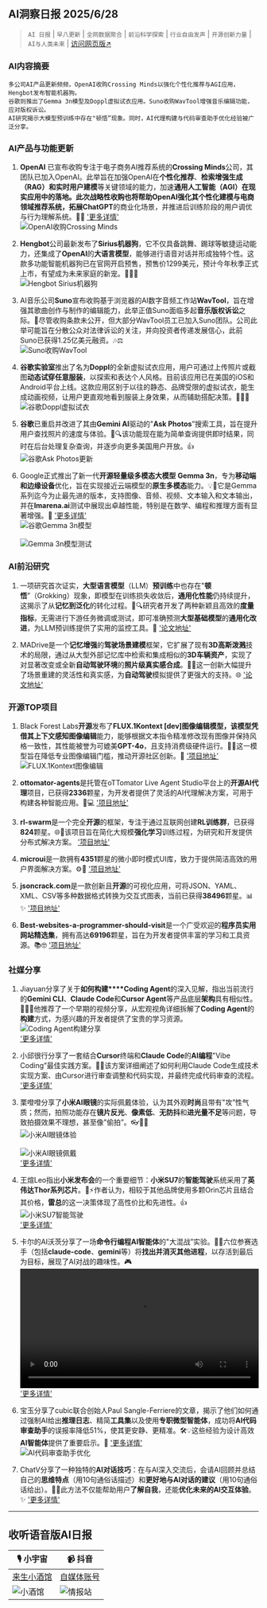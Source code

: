 ## AI洞察日报 2025/6/28

>  `AI 日报` | `早八更新` | `全网数据聚合` | `前沿科学探索` | `行业自由发声` | `开源创新力量` | `AI与人类未来` | [访问网页版↗️](https://ai.hubtoday.app/)



### **AI内容摘要**

```
多公司AI产品更新频频，OpenAI收购Crossing Minds以强化个性化推荐与AGI应用，Hengbot发布智能机器狗。
谷歌则推出了Gemma 3n模型及Doppl虚拟试衣应用。Suno收购WavTool增强音乐编辑功能，应对版权诉讼。
AI研究揭示大模型预训练中存在"顿悟”现象。同时，AI代理构建与代码审查助手优化经验被广泛分享。
```



### **AI产品与功能更新**

1.  **OpenAI** 已宣布收购专注于电子商务AI推荐系统的**Crossing Minds**公司，其团队已加入OpenAI。此举旨在加强OpenAI在**个性化推荐**、**检索增强生成（RAG）**和**实时用户建模**等关键领域的能力，加速**通用人工智能（AGI）**在现实应用中的落地。此次战略性收购也将帮助OpenAI强化其个性化建模与电商领域推荐系统，拓展**ChatGPT**的商业化场景，并推进后训练阶段的用户调优与行为理解系统。🚀✨ ['更多详情'](https://www.crossingminds.com/)
    <br/> ![OpenAI收购Crossing Minds](https://cdn.jsdmirror.com/gh/justlovemaki/imagehub@main/images/2025/07/news_01k023kcnffkdtbxzq4jzyfq9f.avif) <br/>

2.  **Hengbot**公司最新发布了**Sirius机器狗**，它不仅具备跳舞、踢球等敏捷运动能力，还集成了**OpenAI**的**大语言模型**，能够进行语音对话并形成独特个性。这款多功能智能机器狗已在官网开启预售，预售价1299美元，预计今年秋季正式上市，有望成为未来家庭的新宠。🐶🤖🎉
    <br/> ![Hengbot Sirius机器狗](https://cdn.jsdmirror.com/gh/justlovemaki/imagehub@main/images/2025/07/news_01k023kgdaffkahyr2xjrtm9zw.avif) <br/>

3.  AI音乐公司**Suno**宣布收购基于浏览器的AI数字音频工作站**WavTool**，旨在增强其歌曲创作与制作的编辑能力，此举正值Suno面临多起**音乐版权诉讼**之际。🤔尽管收购条款未公开，但大部分WavTool员工已加入Suno团队。公司此举可能旨在分散公众对法律诉讼的关注，并向投资者传递发展信心，此前Suno已获得1.25亿美元融资。🎶⚖️
    <br/> ![Suno收购WavTool](https://cdn.jsdmirror.com/gh/justlovemaki/imagehub@main/images/2025/07/news_01k023kn2cf96rknm7ssgyy0mf.avif) <br/>

4.  **谷歌实验室**推出了名为**Doppl**的全新虚拟试衣应用，用户可通过上传照片或截图**动态试穿任意服装**，以探索和表达个人风格。目前该应用已在美国的iOS和Android平台上线。这款应用区别于以往的静态、品牌受限的虚拟试衣，能生成动画视频，让用户更直观地看到服装上身效果，从而辅助搭配决策。👗🤳✨
    <br/> ![谷歌Doppl虚拟试衣](https://cdn.jsdmirror.com/gh/justlovemaki/imagehub@main/images/2025/07/news_01k023ks0sejerv78t28ppgphk.avif) <br/>

5.  **谷歌**已重启并改进了其由**Gemini AI**驱动的"**Ask Photos**”搜索工具，旨在提升用户查找照片的速度与体验。📸🔍该功能现在能为简单查询提供即时结果，同时在后台处理复杂查询，并逐步向更多美国用户开放。👍
    <br/> ![谷歌Ask Photos更新](https://cdn.jsdmirror.com/gh/justlovemaki/imagehub@main/images/2025/07/news_01k023kw9beam9d23t2zkkpqy0.avif) <br/>

6.  Google正式推出了新一代**开源轻量级多模态大模型** **Gemma 3n**，专为**移动端和边缘设备**优化，旨在实现接近云端模型的**原生多模态**能力。💡📱它是Gemma系列迄今为止最先进的版本，支持图像、音频、视频、文本输入和文本输出，并在**lmarena.ai**测试中展现出卓越性能，特别是在数学、编程和推理方面有显著增强。🤯 ['更多详情'](https://developers.googleblog.com/en/introducing-gemma-3n-developer-guide/)
    <br/> ![谷歌Gemma 3n模型](https://cdn.jsdmirror.com/gh/justlovemaki/imagehub@main/images/2025/07/news_01k023m01xf309cvh8q4gxpsdn.avif) <br/>
    <br/> ![Gemma 3n模型测试](https://cdn.jsdmirror.com/gh/justlovemaki/imagehub@main/images/2025/07/news_01k023m2gterhayy0cdb6040vd.avif) <br/>

### **AI前沿研究**

1.  一项研究首次证实，**大型语言模型**（LLM）**预训练**中也存在"**顿悟**”（Grokking）现象，即模型在训练损失收敛后，**通用化性能**仍持续提升，这揭示了从**记忆到泛化**的转化过程。🤯🔍研究者开发了两种新颖且高效的**度量指标**，无需进行下游任务微调或测试，即可准确预测**大型基础模型**的**通用化改进**，为LLM预训练提供了实用的监控工具。🧠 ['论文地址'](https://arxiv.org/abs/2506.21551)

2.  MADrive是一个**记忆增强**的**驾驶场景建模**框架，它扩展了现有**3D高斯泼溅**技术的局限，通过从大型外部记忆库中检索和集成相似的**3D车辆资产**，实现了对显著改变或全新**自动驾驶环境**的**照片级真实感合成**。🚗💨这一创新大幅提升了场景重建的灵活性和真实感，为**自动驾驶**模拟提供了更强大的支持。🌐 ['论文地址'](https://arxiv.org/abs/2506.21520)

### **开源TOP项目**

1.  Black Forest Labs**开源**发布了**FLUX.1Kontext [dev]**图像编辑模型，该模型凭借其**上下文感知图像编辑**能力，能够根据文本指令精准修改现有图像并保持风格一致性，其性能被誉为可媲美**GPT-4o**，且支持消费级硬件运行。🎨✨这一模型旨在降低专业图像编辑门槛，推动开源社区创新。🚀 ['项目地址'](https://huggingface.co/black-forest-labs/FLUX.1-Kontext-dev)
    <br/> ![FLUX.1Kontext图像编辑](https://cdn.jsdmirror.com/gh/justlovemaki/imagehub@main/images/2025/07/news_01k023m5c5f3svc1tf5sakqr0r.avif) <br/>

2.  **ottomator-agents**是托管在oTTomator Live Agent Studio平台上的**开源AI代理**项目，已获得**2336**颗星，为开发者提供了灵活的AI代理解决方案，可用于构建各种智能应用。🌟💻 ['项目地址'](https://github.com/coleam00/ottomator-agents)

3.  **rl-swarm**是一个完全**开源**的框架，专注于通过互联网创建**RL训练群**，已获得**824**颗星。🌐🧠该项目旨在简化大规模**强化学习**训练过程，为研究和开发提供分布式解决方案。 ['项目地址'](https://github.com/gensyn-ai/rl-swarm)

4.  **microui**是一款拥有**4351**颗星的微小即时模式UI库，致力于提供简洁高效的用户界面解决方案。⚙️📏 ['项目地址'](https://github.com/rxi/microui)

5.  **jsoncrack.com**是一款创新且**开源**的可视化应用，可将JSON、YAML、XML、CSV等多种数据格式转换为交互式图表，当前已获得**38496**颗星。📊✨ ['项目地址'](https://github.com/AykutSarac/jsoncrack.com)

6.  **Best-websites-a-programmer-should-visit**是一个广受欢迎的**程序员实用网站精选集**，拥有高达**69196**颗星，旨在为开发者提供丰富的学习和工具资源。📚🤓 ['项目地址'](https://github.com/sdmg15/Best-websites-a-programmer-should-visit)

### **社媒分享**

1.  Jiayuan分享了关于**如何构建****Coding Agent**的深入见解，指出当前流行的**Gemini CLI**、**Claude Code**和**Cursor Agent**等产品底层**架构**具有相似性。🧑‍💻💡他推荐了一个早期的视频分享，从宏观视角详细拆解了**Coding Agent**的**构建**方式，为感兴趣的开发者提供了宝贵的学习资源。
    <br/> ![Coding Agent构建分享](https://cdn.jsdmirror.com/gh/justlovemaki/imagehub@main/images/2025/07/news_01k023m8hrf0kbg38sbf737gjc.avif) <br/>
    ['更多详情'](https://x.com/tisoga/status/1938545123404783617)

2.  小邱很行分享了一套结合**Cursor**终端和**Claude Code**的**AI编程**"Vibe Coding”最佳实践方案。🚀✨该方案详细阐述了如何利用Claude Code生成技术实现方案、由Cursor进行审查调整和代码实现，并最终完成代码审查的流程。
    ['更多详情'](https://m.okjike.com/originalPosts/685e6a8d1e38b2a5382ec568)

3.  栗噔噔分享了**小米AI眼镜**的实际佩戴体验，认为其外观**时尚**且带有"攻”性气质；然而，拍照功能存在**镜片反光**、**像素低**、**无防抖**和**进光量不足**等问题，导致拍摄效果不理想，甚至像"偷拍”。👓📸😅
    <br/> ![小米AI眼镜体验](https://cdnv2.ruguoapp.com/FnwSbRO8V-0qQd--BwSMvqm4JYVev3.jpg) <br/>
    <br/> ![小米AI眼镜佩戴](https://cdnv2.ruguoapp.com/FvxUKr5Zn8Cdd_UHFbVaGd_-N63bv3.jpg) <br/>
    ['更多详情'](https://m.okjike.com/originalPosts/685e414ff432421164e9aeda)

4.  王煊Leo指出**小米发布会**的一个重要细节：**小米SU7**的**智能驾驶**系统采用了**英伟达Thor系列芯片**。🚗⚡️作者认为，相较于其他品牌使用多颗Orin芯片且结合其价格，**雷总**的这一决策体现了高性价比和先进性。👍
    <br/> ![小米SU7智能驾驶](https://cdnv2.ruguoapp.com/Fq778kq_DuRq8S25Pj1eTqBe43_3v3.png) <br/>
    ['更多详情'](https://m.okjike.com/originalPosts/685df372d82bae994a83ab09)

5.  卡尔的AI沃茨分享了一场**命令行编程AI智能体**的"大混战”实验。🤖💥六位参赛选手（包括**claude-code**、**gemini**等）将**找出并消灭其他进程**，以存活到最后为目标，展现了AI对战的趣味性。🎮
    <video src="https://cdn.jsdmirror.com/gh/justlovemaki/imagehub@main/images/2025/07/news_01k023mhpne6mt9vh5qb5vpxyx.mp4" controls="controls" width="100%"></video>
    ['更多详情'](https://x.com/aiwarts/status/1938331396373967094)

6.  宝玉分享了cubic联合创始人Paul Sangle-Ferriere的文章，揭示了他们如何通过强制AI给出**推理日志**、精简**工具集**以及使用**专职微型智能体**，成功将**AI代码审查助手**的误报率降低51%，使其更安静、更精准。🛠️💡这些经验为设计高效**AI智能体**提供了重要启示。🎯 ['更多详情'](https://baoyu.io/translations/learnings-from-building-ai-agents)
    <br/> ![AI代码审查助手优化](https://cdn.jsdmirror.com/gh/justlovemaki/imagehub@main/images/2025/07/news_01k023mr1cf1xs7a6v879v8v51.avif) <br/>

7.  ChatV分享了一种独特的**AI对话技巧**：在与AI深入交流后，会请AI回顾并总结自己的**思维特点**（用10句通俗话描述）和**更好地与AI对话的建议**（用10句通俗话给出）。🤔💬此方法不仅能帮助用户**了解自我**，还能**优化未来的AI交互体验**。✨ ['更多详情'](https://m.okjike.com/originalPosts/685d84ac2b50c68918c64ea9)

---

## **收听语音版AI日报**

| 🎙️ **小宇宙** | 📹 **抖音** |
| --- | --- |
| [来生小酒馆](https://www.xiaoyuzhoufm.com/podcast/683c62b7c1ca9cf575a5030e)  |   [自媒体账号](https://www.douyin.com/user/MS4wLjABAAAAwpwqPQlu38sO38VyWgw9ZjDEnN4bMR5j8x111UxpseHR9DpB6-CveI5KRXOWuFwG)| 
| ![小酒馆](https://cdn.jsdmirror.com/gh/justlovemaki/imagehub@main/logo/f959f7984e9163fc50d3941d79a7f262.md.png) | ![情报站](https://cdn.jsdmirror.com/gh/justlovemaki/imagehub@main/logo/7fc30805eeb831e1e2baa3a240683ca3.md.png) |

    

